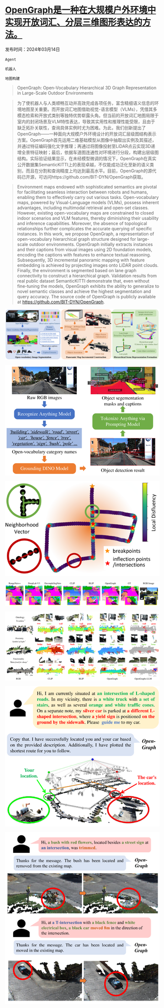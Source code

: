 # [OpenGraph是一种在大规模户外环境中实现开放词汇、分层三维图形表达的方法。](https://arxiv.org/abs/2403.09412)

发布时间：2024年03月14日

`Agent`

`机器人`

`地图构建`

> OpenGraph: Open-Vocabulary Hierarchical 3D Graph Representation in Large-Scale Outdoor Environments

> 为了使机器人与人类顺畅互动并高效完成各项任务，富含精细语义信息的环境地图至关重要。而开放词汇地图借助视觉-语言模型（VLMs），凭借其多模态检索和开放式类别等独特优势崭露头角。但当前的开放词汇地图局限于室内的封闭场景及VLM特性表达，导致其实用性和推理性能受限，且由于缺乏拓扑关联性，查询具体实例时尤为困难。为此，我们创新提出了OpenGraph——一种面向大规模户外环境设计的开放词汇层级图结构表示方案。OpenGraph首先运用二维基础模型从图像中抽取出实例及其描述，并通过特征编码强化文字推理；再通过将图像投射至LiDAR点云实现3D递增全景特征映射；最后，依据车道图连通性对环境进行分段，构建出层级图结构。实际验证结果显示，在未经模型微调的情况下，OpenGraph在真实公开数据集SemanticKITTI上的表现卓越，不仅能成功泛化至新的语义类别，而且在分割和查询精度上均达到最高水平。目前，OpenGraph的源代码已开源，可访问https://github.com/BIT-DYN/OpenGraph获取。

> Environment maps endowed with sophisticated semantics are pivotal for facilitating seamless interaction between robots and humans, enabling them to effectively carry out various tasks. Open-vocabulary maps, powered by Visual-Language models (VLMs), possess inherent advantages, including multimodal retrieval and open-set classes. However, existing open-vocabulary maps are constrained to closed indoor scenarios and VLM features, thereby diminishing their usability and inference capabilities. Moreover, the absence of topological relationships further complicates the accurate querying of specific instances. In this work, we propose OpenGraph, a representation of open-vocabulary hierarchical graph structure designed for large-scale outdoor environments. OpenGraph initially extracts instances and their captions from visual images using 2D foundation models, encoding the captions with features to enhance textual reasoning. Subsequently, 3D incremental panoramic mapping with feature embedding is achieved by projecting images onto LiDAR point clouds. Finally, the environment is segmented based on lane graph connectivity to construct a hierarchical graph. Validation results from real public dataset SemanticKITTI demonstrate that, even without fine-tuning the models, OpenGraph exhibits the ability to generalize to novel semantic classes and achieve the highest segmentation and query accuracy. The source code of OpenGraph is publicly available at https://github.com/BIT-DYN/OpenGraph.

![OpenGraph是一种在大规模户外环境中实现开放词汇、分层三维图形表达的方法。](../../../paper_images/2403.09412/x1.png)

![OpenGraph是一种在大规模户外环境中实现开放词汇、分层三维图形表达的方法。](../../../paper_images/2403.09412/x2.png)

![OpenGraph是一种在大规模户外环境中实现开放词汇、分层三维图形表达的方法。](../../../paper_images/2403.09412/x3.png)

![OpenGraph是一种在大规模户外环境中实现开放词汇、分层三维图形表达的方法。](../../../paper_images/2403.09412/x4.png)

![OpenGraph是一种在大规模户外环境中实现开放词汇、分层三维图形表达的方法。](../../../paper_images/2403.09412/x5.png)

![OpenGraph是一种在大规模户外环境中实现开放词汇、分层三维图形表达的方法。](../../../paper_images/2403.09412/x6.png)

![OpenGraph是一种在大规模户外环境中实现开放词汇、分层三维图形表达的方法。](../../../paper_images/2403.09412/x7.png)
